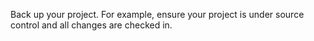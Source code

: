 Back up your project. For example, ensure your project is under source control and all changes are checked in.